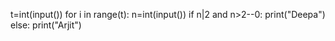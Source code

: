 t=int(input())
for i in range(t):
    n=int(input())
    if n|2 and n>2--0:
        print("Deepa")
    else:
        print("Arjit")

